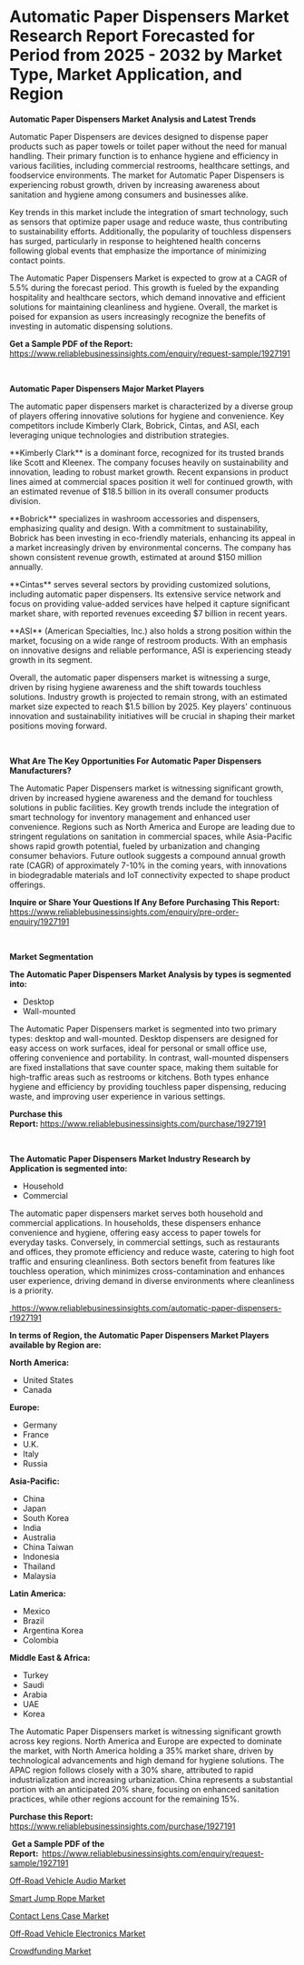 <p><h1>Automatic Paper Dispensers Market Research Report Forecasted for Period from 2025 -  2032 by Market Type, Market Application, and Region</h1></p><p><strong>Automatic Paper Dispensers Market Analysis and Latest Trends</strong></p>
<p><p>Automatic Paper Dispensers are devices designed to dispense paper products such as paper towels or toilet paper without the need for manual handling. Their primary function is to enhance hygiene and efficiency in various facilities, including commercial restrooms, healthcare settings, and foodservice environments. The market for Automatic Paper Dispensers is experiencing robust growth, driven by increasing awareness about sanitation and hygiene among consumers and businesses alike. </p><p>Key trends in this market include the integration of smart technology, such as sensors that optimize paper usage and reduce waste, thus contributing to sustainability efforts. Additionally, the popularity of touchless dispensers has surged, particularly in response to heightened health concerns following global events that emphasize the importance of minimizing contact points. </p><p>The Automatic Paper Dispensers Market is expected to grow at a CAGR of 5.5% during the forecast period. This growth is fueled by the expanding hospitality and healthcare sectors, which demand innovative and efficient solutions for maintaining cleanliness and hygiene. Overall, the market is poised for expansion as users increasingly recognize the benefits of investing in automatic dispensing solutions.</p></p>
<p><strong>Get a Sample PDF of the Report:&nbsp;</strong> <a href="https://www.reliablebusinessinsights.com/enquiry/request-sample/1927191?utm_campaign=1837&utm_medium=2&utm_source=Github&utm_content=ia&utm_term=28032025&utm_id=automatic-paper-dispensers">https://www.reliablebusinessinsights.com/enquiry/request-sample/1927191</a></p>
<p>&nbsp;</p>
<p><strong>Automatic Paper Dispensers Major Market Players</strong></p>
<p><p>The automatic paper dispensers market is characterized by a diverse group of players offering innovative solutions for hygiene and convenience. Key competitors include Kimberly Clark, Bobrick, Cintas, and ASI, each leveraging unique technologies and distribution strategies.</p><p>**Kimberly Clark** is a dominant force, recognized for its trusted brands like Scott and Kleenex. The company focuses heavily on sustainability and innovation, leading to robust market growth. Recent expansions in product lines aimed at commercial spaces position it well for continued growth, with an estimated revenue of $18.5 billion in its overall consumer products division.</p><p>**Bobrick** specializes in washroom accessories and dispensers, emphasizing quality and design. With a commitment to sustainability, Bobrick has been investing in eco-friendly materials, enhancing its appeal in a market increasingly driven by environmental concerns. The company has shown consistent revenue growth, estimated at around $150 million annually.</p><p>**Cintas** serves several sectors by providing customized solutions, including automatic paper dispensers. Its extensive service network and focus on providing value-added services have helped it capture significant market share, with reported revenues exceeding $7 billion in recent years.</p><p>**ASI** (American Specialties, Inc.) also holds a strong position within the market, focusing on a wide range of restroom products. With an emphasis on innovative designs and reliable performance, ASI is experiencing steady growth in its segment.</p><p>Overall, the automatic paper dispensers market is witnessing a surge, driven by rising hygiene awareness and the shift towards touchless solutions. Industry growth is projected to remain strong, with an estimated market size expected to reach $1.5 billion by 2025. Key players' continuous innovation and sustainability initiatives will be crucial in shaping their market positions moving forward.</p></p>
<p>&nbsp;</p>
<p><strong>What Are The Key Opportunities For Automatic Paper Dispensers Manufacturers?</strong></p>
<p><p>The Automatic Paper Dispensers market is witnessing significant growth, driven by increased hygiene awareness and the demand for touchless solutions in public facilities. Key growth trends include the integration of smart technology for inventory management and enhanced user convenience. Regions such as North America and Europe are leading due to stringent regulations on sanitation in commercial spaces, while Asia-Pacific shows rapid growth potential, fueled by urbanization and changing consumer behaviors. Future outlook suggests a compound annual growth rate (CAGR) of approximately 7-10% in the coming years, with innovations in biodegradable materials and IoT connectivity expected to shape product offerings.</p></p>
<p><strong>Inquire or Share Your Questions If Any Before Purchasing This Report:</strong> <a href="https://www.reliablebusinessinsights.com/enquiry/pre-order-enquiry/1927191?utm_campaign=1837&utm_medium=2&utm_source=Github&utm_content=ia&utm_term=28032025&utm_id=automatic-paper-dispensers">https://www.reliablebusinessinsights.com/enquiry/pre-order-enquiry/1927191</a></p>
<p>&nbsp;</p>
<p><strong>Market Segmentation</strong></p>
<p><strong>The Automatic Paper Dispensers Market Analysis by types is segmented into:</strong></p>
<p><ul><li>Desktop</li><li>Wall-mounted</li></ul></p>
<p><p>The Automatic Paper Dispensers market is segmented into two primary types: desktop and wall-mounted. Desktop dispensers are designed for easy access on work surfaces, ideal for personal or small office use, offering convenience and portability. In contrast, wall-mounted dispensers are fixed installations that save counter space, making them suitable for high-traffic areas such as restrooms or kitchens. Both types enhance hygiene and efficiency by providing touchless paper dispensing, reducing waste, and improving user experience in various settings.</p></p>
<p><strong>Purchase this Report:&nbsp;</strong><a href="https://www.reliablebusinessinsights.com/purchase/1927191?utm_campaign=1837&utm_medium=2&utm_source=Github&utm_content=ia&utm_term=28032025&utm_id=automatic-paper-dispensers">https://www.reliablebusinessinsights.com/purchase/1927191</a></p>
<p>&nbsp;</p>
<p><strong>The Automatic Paper Dispensers Market Industry Research by Application is segmented into:</strong></p>
<p><ul><li>Household</li><li>Commercial</li></ul></p>
<p><p>The automatic paper dispensers market serves both household and commercial applications. In households, these dispensers enhance convenience and hygiene, offering easy access to paper towels for everyday tasks. Conversely, in commercial settings, such as restaurants and offices, they promote efficiency and reduce waste, catering to high foot traffic and ensuring cleanliness. Both sectors benefit from features like touchless operation, which minimizes cross-contamination and enhances user experience, driving demand in diverse environments where cleanliness is a priority.</p></p>
<p><a href="https://www.reliablebusinessinsights.com/automatic-paper-dispensers-r1927191?utm_campaign=1837&utm_medium=2&utm_source=Github&utm_content=ia&utm_term=28032025&utm_id=automatic-paper-dispensers">&nbsp;https://www.reliablebusinessinsights.com/automatic-paper-dispensers-r1927191</a></p>
<p><strong>In terms of Region, the Automatic Paper Dispensers Market Players available by Region are:</strong></p>
<p>
    <p> <strong> North America: </strong>
        <ul>
            <li>United States</li>
            <li>Canada</li>
        </ul>
        </p> 
    <p> <strong> Europe: </strong>
        <ul>
            <li>Germany</li>
            <li>France</li>
            <li>U.K.</li>
            <li>Italy</li>
            <li>Russia</li>
        </ul>
        </p> 
    <p> <strong> Asia-Pacific: </strong>
        <ul>
            <li>China</li>
            <li>Japan</li>
            <li>South Korea</li>
            <li>India</li>
            <li>Australia</li>
            <li>China Taiwan</li>
            <li>Indonesia</li>
            <li>Thailand</li>
            <li>Malaysia</li>
        </ul>
        </p> 
    <p> <strong> Latin America: </strong>
        <ul>
            <li>Mexico</li>
            <li>Brazil</li>
            <li>Argentina Korea</li>
            <li>Colombia</li>
        </ul>
        </p> 
    <p> <strong> Middle East & Africa: </strong>
        <ul>
            <li>Turkey</li>
            <li>Saudi</li>
            <li>Arabia</li>
            <li>UAE</li>
            <li>Korea</li>
        </ul>
    </p>
    </p>
<p><p>The Automatic Paper Dispensers market is witnessing significant growth across key regions. North America and Europe are expected to dominate the market, with North America holding a 35% market share, driven by technological advancements and high demand for hygiene solutions. The APAC region follows closely with a 30% share, attributed to rapid industrialization and increasing urbanization. China represents a substantial portion with an anticipated 20% share, focusing on enhanced sanitation practices, while other regions account for the remaining 15%.</p></p>
<p><strong>Purchase this Report: </strong><a href="https://www.reliablebusinessinsights.com/purchase/1927191?utm_campaign=1837&utm_medium=2&utm_source=Github&utm_content=ia&utm_term=28032025&utm_id=automatic-paper-dispensers">https://www.reliablebusinessinsights.com/purchase/1927191</a></p>
<p>&nbsp;<strong>Get a Sample PDF of the Report:&nbsp;&nbsp;</strong><a href="https://www.reliablebusinessinsights.com/enquiry/request-sample/1927191?utm_campaign=1837&utm_medium=2&utm_source=Github&utm_content=ia&utm_term=28032025&utm_id=automatic-paper-dispensers">https://www.reliablebusinessinsights.com/enquiry/request-sample/1927191</a></p>
<p><strong></strong></p>
<p><p><a href="https://github.com/laingragle95/Market-Research-Report-List-1/blob/main/off-road-vehicle-audio-market.md?utm_campaign=1837&utm_medium=2&utm_source=Github&utm_content=ia&utm_term=28032025&utm_id=automatic-paper-dispensers">Off-Road Vehicle Audio Market</a></p><p><a href="https://github.com/rakowpleetj1/Market-Research-Report-List-1/blob/main/smart-jump-rope-market.md?utm_campaign=1837&utm_medium=2&utm_source=Github&utm_content=ia&utm_term=28032025&utm_id=automatic-paper-dispensers">Smart Jump Rope Market</a></p><p><a href="https://github.com/mcveathuane2/Market-Research-Report-List-1/blob/main/contact-lens-case-market.md?utm_campaign=1837&utm_medium=2&utm_source=Github&utm_content=ia&utm_term=28032025&utm_id=automatic-paper-dispensers">Contact Lens Case Market</a></p><p><a href="https://github.com/buenayankobl/Market-Research-Report-List-1/blob/main/off-road-vehicle-electronics-market.md?utm_campaign=1837&utm_medium=2&utm_source=Github&utm_content=ia&utm_term=28032025&utm_id=automatic-paper-dispensers">Off-Road Vehicle Electronics Market</a></p><p><a href="https://github.com/omduthkevork/Market-Research-Report-List-1/blob/main/crowdfunding-market.md?utm_campaign=1837&utm_medium=2&utm_source=Github&utm_content=ia&utm_term=28032025&utm_id=automatic-paper-dispensers">Crowdfunding Market</a></p></p>